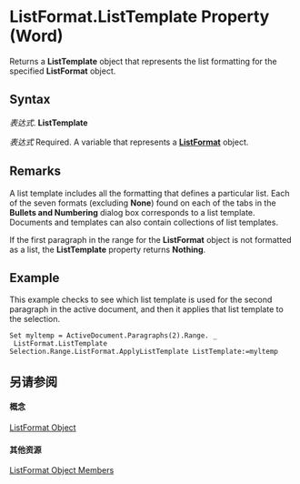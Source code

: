 
# ListFormat.ListTemplate Property (Word)

Returns a  **ListTemplate** object that represents the list formatting for the specified **ListFormat** object.


## Syntax

 _表达式_. **ListTemplate**

 _表达式_ Required. A variable that represents a **[ListFormat](74773fd6-b713-34d4-b7be-f543c983008d.md)** object.


## Remarks

A list template includes all the formatting that defines a particular list. Each of the seven formats (excluding  **None**) found on each of the tabs in the  **Bullets and Numbering** dialog box corresponds to a list template. Documents and templates can also contain collections of list templates.

If the first paragraph in the range for the  **ListFormat** object is not formatted as a list, the **ListTemplate** property returns **Nothing**.


## Example

This example checks to see which list template is used for the second paragraph in the active document, and then it applies that list template to the selection.


```
Set myltemp = ActiveDocument.Paragraphs(2).Range. _ 
 ListFormat.ListTemplate 
Selection.Range.ListFormat.ApplyListTemplate ListTemplate:=myltemp
```


## 另请参阅


#### 概念


[ListFormat Object](74773fd6-b713-34d4-b7be-f543c983008d.md)
#### 其他资源


[ListFormat Object Members](http://msdn.microsoft.com/library/daf87b14-29a3-c5d9-ab43-8465237c02da%28Office.15%29.aspx)